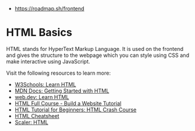 - https://roadmap.sh/frontend

# HTML Basics

HTML stands for HyperText Markup Language. It is used on the frontend and gives the structure to the webpage which you can style using CSS  and make interactive using JavaScript.

Visit the following resources to learn more:

- [W3Schools: Learn HTML](https://www.w3schools.com/html/html_intro.asp)
- [MDN Docs: Getting Started with HTML ](https://developer.mozilla.org/en-US/docs/Learn/HTML/Introduction_to_HTML/Getting_started)
- [web.dev: Learn HTML](https://web.dev/learn/html)
- [HTML Full Course - Build a Website Tutorial](https://www.youtube.com/watch?v=pQN-pnXPaVg)
- [HTML Tutorial for Beginners: HTML Crash Course](https://www.youtube.com/watch?v=qz0aGYrrlhU)
- [HTML Cheatsheet](https://htmlcheatsheet.com)
- [Scaler: HTML](https://www.scaler.com/topics/html)